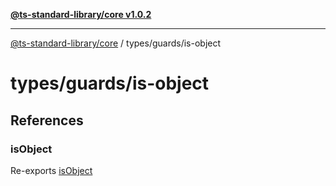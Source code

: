 [**@ts-standard-library/core v1.0.2**](../../../README.md)

***

[@ts-standard-library/core](../../../modules.md) / types/guards/is-object

# types/guards/is-object

## References

### isObject

Re-exports [isObject](functions/isObject.md)
